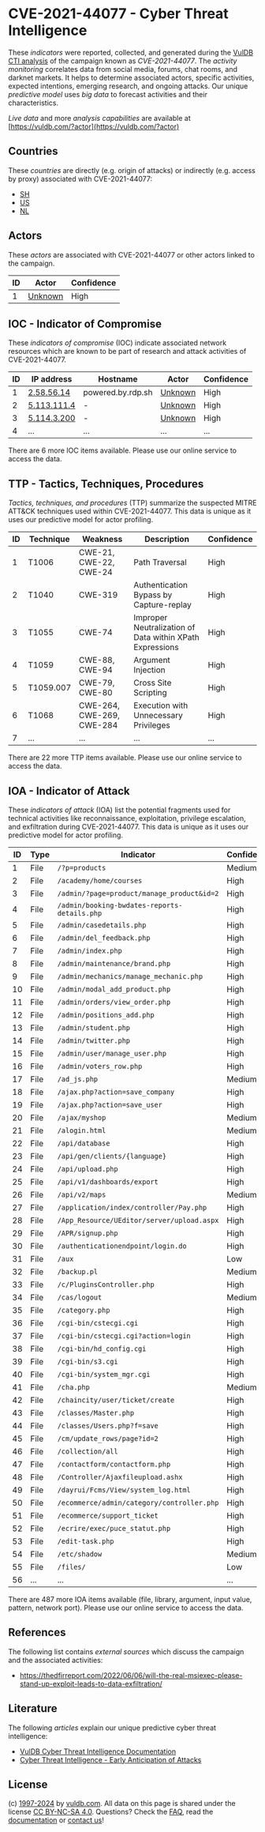 # CVE-2021-44077 - Cyber Threat Intelligence

These _indicators_ were reported, collected, and generated during the [VulDB CTI analysis](https://vuldb.com/?kb.cti) of the campaign known as _CVE-2021-44077_. The _activity monitoring_ correlates data from social media, forums, chat rooms, and darknet markets. It helps to determine associated actors, specific activities, expected intentions, emerging research, and ongoing attacks. Our unique _predictive model_ uses _big data_ to forecast activities and their characteristics.

_Live data_ and more _analysis capabilities_ are available at [https://vuldb.com/?actor](https://vuldb.com/?actor)

## Countries

These _countries_ are directly (e.g. origin of attacks) or indirectly (e.g. access by proxy) associated with CVE-2021-44077:

* [SH](https://vuldb.com/?country.sh)
* [US](https://vuldb.com/?country.us)
* [NL](https://vuldb.com/?country.nl)

## Actors

These _actors_ are associated with CVE-2021-44077 or other actors linked to the campaign.

ID | Actor | Confidence
-- | ----- | ----------
1 | [Unknown](https://vuldb.com/?actor.unknown) | High

## IOC - Indicator of Compromise

These _indicators of compromise_ (IOC) indicate associated network resources which are known to be part of research and attack activities of CVE-2021-44077.

ID | IP address | Hostname | Actor | Confidence
-- | ---------- | -------- | ----- | ----------
1 | [2.58.56.14](https://vuldb.com/?ip.2.58.56.14) | powered.by.rdp.sh | [Unknown](https://vuldb.com/?actor.unknown) | High
2 | [5.113.111.4](https://vuldb.com/?ip.5.113.111.4) | - | [Unknown](https://vuldb.com/?actor.unknown) | High
3 | [5.114.3.200](https://vuldb.com/?ip.5.114.3.200) | - | [Unknown](https://vuldb.com/?actor.unknown) | High
4 | ... | ... | ... | ...

There are 6 more IOC items available. Please use our online service to access the data.

## TTP - Tactics, Techniques, Procedures

_Tactics, techniques, and procedures_ (TTP) summarize the suspected MITRE ATT&CK techniques used within CVE-2021-44077. This data is unique as it uses our predictive model for actor profiling.

ID | Technique | Weakness | Description | Confidence
-- | --------- | -------- | ----------- | ----------
1 | T1006 | CWE-21, CWE-22, CWE-24 | Path Traversal | High
2 | T1040 | CWE-319 | Authentication Bypass by Capture-replay | High
3 | T1055 | CWE-74 | Improper Neutralization of Data within XPath Expressions | High
4 | T1059 | CWE-88, CWE-94 | Argument Injection | High
5 | T1059.007 | CWE-79, CWE-80 | Cross Site Scripting | High
6 | T1068 | CWE-264, CWE-269, CWE-284 | Execution with Unnecessary Privileges | High
7 | ... | ... | ... | ...

There are 22 more TTP items available. Please use our online service to access the data.

## IOA - Indicator of Attack

These _indicators of attack_ (IOA) list the potential fragments used for technical activities like reconnaissance, exploitation, privilege escalation, and exfiltration during CVE-2021-44077. This data is unique as it uses our predictive model for actor profiling.

ID | Type | Indicator | Confidence
-- | ---- | --------- | ----------
1 | File | `/?p=products` | Medium
2 | File | `/academy/home/courses` | High
3 | File | `/admin/?page=product/manage_product&id=2` | High
4 | File | `/admin/booking-bwdates-reports-details.php` | High
5 | File | `/admin/casedetails.php` | High
6 | File | `/admin/del_feedback.php` | High
7 | File | `/admin/index.php` | High
8 | File | `/admin/maintenance/brand.php` | High
9 | File | `/admin/mechanics/manage_mechanic.php` | High
10 | File | `/admin/modal_add_product.php` | High
11 | File | `/admin/orders/view_order.php` | High
12 | File | `/admin/positions_add.php` | High
13 | File | `/admin/student.php` | High
14 | File | `/admin/twitter.php` | High
15 | File | `/admin/user/manage_user.php` | High
16 | File | `/admin/voters_row.php` | High
17 | File | `/ad_js.php` | Medium
18 | File | `/ajax.php?action=save_company` | High
19 | File | `/ajax.php?action=save_user` | High
20 | File | `/ajax/myshop` | Medium
21 | File | `/alogin.html` | Medium
22 | File | `/api/database` | High
23 | File | `/api/gen/clients/{language}` | High
24 | File | `/api/upload.php` | High
25 | File | `/api/v1/dashboards/export` | High
26 | File | `/api/v2/maps` | Medium
27 | File | `/application/index/controller/Pay.php` | High
28 | File | `/App_Resource/UEditor/server/upload.aspx` | High
29 | File | `/APR/signup.php` | High
30 | File | `/authenticationendpoint/login.do` | High
31 | File | `/aux` | Low
32 | File | `/backup.pl` | Medium
33 | File | `/c/PluginsController.php` | High
34 | File | `/cas/logout` | Medium
35 | File | `/category.php` | High
36 | File | `/cgi-bin/cstecgi.cgi` | High
37 | File | `/cgi-bin/cstecgi.cgi?action=login` | High
38 | File | `/cgi-bin/hd_config.cgi` | High
39 | File | `/cgi-bin/s3.cgi` | High
40 | File | `/cgi-bin/system_mgr.cgi` | High
41 | File | `/cha.php` | Medium
42 | File | `/chaincity/user/ticket/create` | High
43 | File | `/classes/Master.php` | High
44 | File | `/classes/Users.php?f=save` | High
45 | File | `/cm/update_rows/page?id=2` | High
46 | File | `/collection/all` | High
47 | File | `/contactform/contactform.php` | High
48 | File | `/Controller/Ajaxfileupload.ashx` | High
49 | File | `/dayrui/Fcms/View/system_log.html` | High
50 | File | `/ecommerce/admin/category/controller.php` | High
51 | File | `/ecommerce/support_ticket` | High
52 | File | `/ecrire/exec/puce_statut.php` | High
53 | File | `/edit-task.php` | High
54 | File | `/etc/shadow` | Medium
55 | File | `/files/` | Low
56 | ... | ... | ...

There are 487 more IOA items available (file, library, argument, input value, pattern, network port). Please use our online service to access the data.

## References

The following list contains _external sources_ which discuss the campaign and the associated activities:

* https://thedfirreport.com/2022/06/06/will-the-real-msiexec-please-stand-up-exploit-leads-to-data-exfiltration/

## Literature

The following _articles_ explain our unique predictive cyber threat intelligence:

* [VulDB Cyber Threat Intelligence Documentation](https://vuldb.com/?kb.cti)
* [Cyber Threat Intelligence - Early Anticipation of Attacks](https://www.scip.ch/en/?labs.20201022)

## License

(c) [1997-2024](https://vuldb.com/?kb.changelog) by [vuldb.com](https://vuldb.com/?kb.about). All data on this page is shared under the license [CC BY-NC-SA 4.0](https://creativecommons.org/licenses/by-nc-sa/4.0/). Questions? Check the [FAQ](https://vuldb.com/?kb.faq), read the [documentation](https://vuldb.com/?kb) or [contact us](https://vuldb.com/?contact)!
